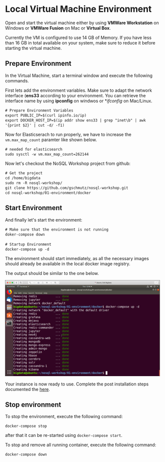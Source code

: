 # Local Virtual Machine Environment

Open and start the virtual machine either by using **VMWare Workstation** on Windows or **VMWare Fusion** on Mac or **Virtual Box**. 

Currently the VM is configured to use 14 GB of Memory. If you have less than 16 GB in total available on your system, make sure to reduce it before starting the virtual machine. 

## Prepare Environment

In the Virtual Machine, start a terminal window and execute the following commands. 

First lets add the environment variables. Make sure to adapt the network interface (**ens33** according to your environment. You can retrieve the interface name by using **ipconfig** on windwos or **ifconfig* on Mac/Linux. 

```
# Prepare Environment Variables
export PUBLIC_IP=$(curl ipinfo.io/ip)
export DOCKER_HOST_IP=$(ip addr show ens33 | grep "inet\b" | awk '{print $2}' | cut -d/ -f1)
```

Now for Elasticserach to run properly, we have to increase the `vm.max_map_count` paramter like shown below.  

```
# needed for elasticsearch
sudo sysctl -w vm.max_map_count=262144   
```

Now let's checkout the NoSQL Workshop project from github:

```
# Get the project
cd /home/bigdata
sudo rm -R nosql-workshop/
git clone https://github.com/gschmutz/nosql-workshop.git
cd nosql-workshop/01-environment/docker
```

## Start Environment

And finally let's start the environment:

```
# Make sure that the environment is not running
doker-compose down

# Startup Environment
docker-compose up -d
```

The environment should start immediately, as all the necessary images should already be available in the local docker image registry. 

The output should be similar to the one below. 

![Alt Image Text](./images/start-env-docker.png "StartDocker")

Your instance is now ready to use. Complete the post installation steps documented the [here](README.md).

## Stop environment

To stop the environment, execute the following command:

```
docker-compose stop
```

after that it can be re-started using `docker-compose start`.

To stop and remove all running container, execute the following command:

```
docker-compose down
```


